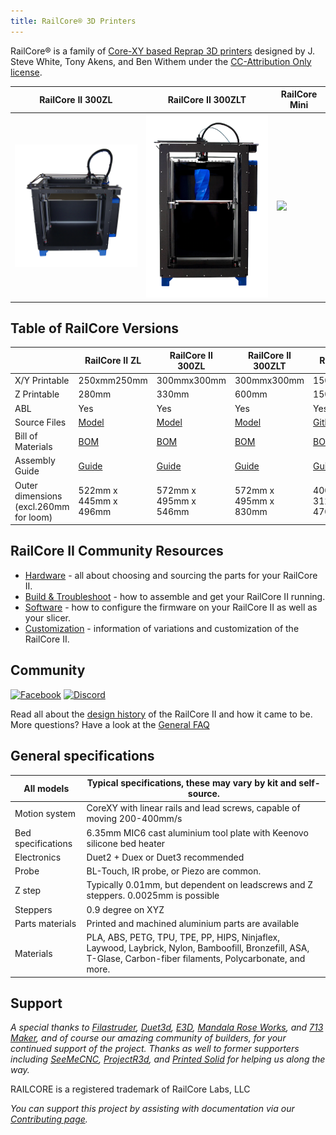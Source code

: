 ```yaml
---
title: RailCore® 3D Printers
---
```

RailCore® is a family of [Core-XY based Reprap 3D printers](https://reprap.org/wiki/CoreXY) designed by J. Steve White, Tony Akens, and Ben Withem under the [CC-Attribution Only license](https://creativecommons.org/licenses/by/4.0/).

|RailCore II 300ZL|RailCore II 300ZLT|RailCore Mini|
|-|-|-|
|<img src="images/zl-homepage.png" width="400">|<img src="images/zlt-homepage.png" width="400">|<img src="images/mini-homepage.png" width="400">|


## Table of RailCore Versions

|| RailCore II ZL|RailCore II 300ZL|RailCore II 300ZLT|RailCore Mini|
|-|-|-|-|-|
|X/Y Printable|250xmm250mm|300mmx300mm|300mmx300mm|150mmx150mm|
|Z Printable|280mm|330mm|600mm|150mm|
|ABL|Yes|Yes|Yes|Yes|
|Source Files|[Model](http://a360.co/2DoeHFu)|[Model](http://a360.co/2D5OryV)|[Model](https://a360.co/2w7PjT6)|[Github](https://github.com/railcore/railcore-mini)|
|Bill of Materials|[BOM](https://docs.google.com/spreadsheets/d/1QZgV6a6Gk4xR9WxrK2C4QYaPQTXA8t7dFDyHO74-oSY/edit?usp=sharing)|[BOM](https://docs.google.com/spreadsheets/d/1sxKl6h23SXfuNM7hNiX35rIrpISw8AruEEcNl2Fvibk/edit?usp=sharing)| [BOM](https://docs.google.com/spreadsheets/d/1sxKl6h23SXfuNM7hNiX35rIrpISw8AruEEcNl2Fvibk/edit?usp=sharing)|[BOM](https://docs.google.com/spreadsheets/d/1TM1vca-hA29apzcBjQ2FyvvZ5D19cWTZl7NxzBflSlU/edit#gid=0)|
|Assembly Guide|[Guide](https://docs.google.com/document/d/1OoXfw7aXMz0NzAxkdwuChC0FpunLRyKI02_1vJF52hk/edit?usp=sharing)|[Guide](https://railcore.dozuki.com/c/RailCore_II)|[Guide](https://railcore.page.link/fskit)|[Guide](https://railcore.dozuki.com/c/RailCore%C2%AE_Mini_Kit)|
|Outer dimensions (excl.260mm for loom)|522mm x 445mm x 496mm|572mm x 495mm x 546mm|572mm x 495mm x 830mm| 400mm x 312mm x 470mm|

## RailCore II Community Resources

* [Hardware](/hardware) - all about choosing and sourcing the parts for your RailCore II.
* [Build & Troubleshoot](/build_and_troubleshoot) - how to assemble and get your RailCore II running.
* [Software](/software) - how to configure the firmware on your RailCore II as well as your slicer.
* [Customization](/customization) - information of variations and customization of the RailCore II.

## Community

[![Facebook](https://img.shields.io/badge/Facebook-%231877F2.svg?style=for-the-badge&logo=Facebook&logoColor=white)](https://www.facebook.com/groups/RailCore/?sorting_setting=CHRONOLOGICAL)
[![Discord](https://img.shields.io/badge/%3CServer%3E-%237289DA.svg?style=for-the-badge&logo=discord&logoColor=white)](https://discord.gg/Sy569Hq)

Read all about the [design history](design_history.md) of the RailCore II and how it came to be.
More questions? Have a look at the [General FAQ](/faq.md)

## General specifications

|All models        | Typical specifications, these may vary by kit and self-source.                      |
|------------------|------------------------------------------------------------------------------------|
|Motion system     | CoreXY with linear rails and lead screws, capable of moving 200-400mm/s            |
|Bed specifications| 6.35mm MIC6 cast aluminium tool plate with Keenovo silicone bed heater             |
|Electronics       | Duet2 + Duex or Duet3 recommended                                                  |
|Probe             | BL-Touch, IR probe, or Piezo are common.                                           |
|Z step            | Typically 0.01mm, but dependent on leadscrews and Z steppers. 0.0025mm is possible |
|Steppers          | 0.9 degree on XYZ                                                                  |
|Parts materials   | Printed and machined aluminium parts are available                                 |
|Materials         | PLA, ABS, PETG, TPU, TPE, PP, HIPS, Ninjaflex, Laywood, Laybrick, Nylon, Bamboofill, Bronzefill, ASA, T-Glase, Carbon-fiber filaments, Polycarbonate, and more. |

## Support

*A special thanks to [Filastruder](https://www.filastruder.com/), [Duet3d](https://www.duet3d.com/), [E3D](https://e3d-online.com/), [Mandala Rose Works](http://www.mandalaroseworks.com), and [713 Maker](https://713maker.com), and of course our amazing community of builders, for your continued support of the project.  Thanks as well to former supporters including [SeeMeCNC](https://www.seemecnc.com/), [ProjectR3d](https://projectr3d.com), and [Printed Solid](https://printedsolid.com) for helping us along the way.*

RAILCORE is a registered trademark of RailCore Labs, LLC

*You can support this project by assisting with documentation via our [Contributing page](/contributing/).*

